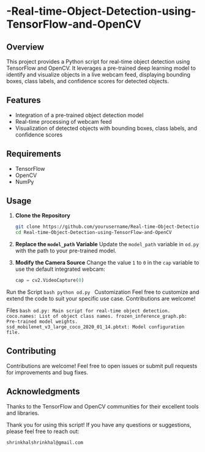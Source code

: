 # -Real-time-Object-Detection-using-TensorFlow-and-OpenCV



## Overview

This project provides a Python script for real-time object detection using TensorFlow and OpenCV. It leverages a pre-trained deep learning model to identify and visualize objects in a live webcam feed, displaying bounding boxes, class labels, and confidence scores for detected objects.

## Features

- Integration of a pre-trained object detection model
- Real-time processing of webcam feed
- Visualization of detected objects with bounding boxes, class labels, and confidence scores

## Requirements

- TensorFlow
- OpenCV
- NumPy

## Usage

1. **Clone the Repository**
    ```bash
    git clone https://github.com/yourusername/Real-time-Object-Detection-using-TensorFlow-and-OpenCV.git
    cd Real-time-Object-Detection-using-TensorFlow-and-OpenCV
    ```

2. **Replace the `model_path` Variable**
   Update the `model_path` variable in `od.py` with the path to your pre-trained model.

3. **Modify the Camera Source**
   Change the value `1` to `0` in the `cap` variable to use the default integrated webcam:
   ```python
   cap = cv2.VideoCapture(0)


Run the Script
    ```bash
       python od.py
    ```
Customization
Feel free to customize and extend the code to suit your specific use case. Contributions are welcome!

Files
    ```bash
      od.py: Main script for real-time object detection.
      coco.names: List of object class names.
      frozen_inference_graph.pb: Pre-trained model weights.
      ssd_mobilenet_v3_large_coco_2020_01_14.pbtxt: Model configuration file.
    ```

## Contributing
Contributions are welcome! Feel free to open issues or submit pull requests for improvements and bug fixes.

## Acknowledgments
Thanks to the TensorFlow and OpenCV communities for their excellent tools and libraries.

Thank you for using this script! If you have any questions or suggestions, please feel free to reach out:
```bash
shrinkhalshrinkhal@gmail.com
```
